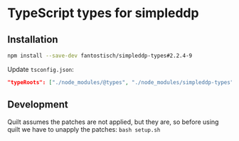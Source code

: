 # TypeScript types for simpleddp

## Installation

```sh
npm install --save-dev fantostisch/simpleddp-types#2.2.4-9
```

Update `tsconfig.json`:

```json
"typeRoots": ["./node_modules/@types", "./node_modules/simpleddp-types"],
```

## Development
Quilt assumes the patches are not applied, but they are, so before using quilt
we have to unapply the patches: `bash setup.sh`

